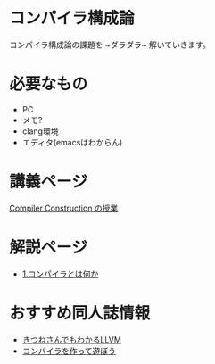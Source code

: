 # コンパイラ構成論

コンパイラ構成論の課題を ~ダラダラ~ 解いていきます。


# 必要なもの

- PC
- メモ?
- clang環境
- エディタ(emacsはわからん)

# 講義ページ

[Compiler Construction の授業](http://www.ie.u-ryukyu.ac.jp/~kono/lecture/compiler/)


# 解説ページ

- [1.コンパイラとは何か](./ex1/ex1.md)


# おすすめ同人誌情報

- [きつねさんでもわかるLLVM](https://tatsu-zine.com/books/llvm)
- [コンパイラを作って遊ぼう](https://booth.pm/ja/items/490875)

